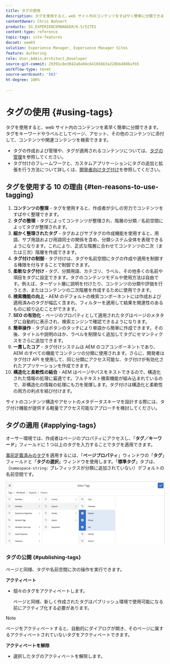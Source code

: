 ```yaml
---
title: タグの使用
description: タグを使用すると、web サイト内のコンテンツをすばやく簡単に分類できます。
contentOwner: Chris Bohnert
products: SG_EXPERIENCEMANAGER/6.5/SITES
content-type: reference
topic-tags: site-features
docset: aem65
solution: Experience Manager, Experience Manager Sites
feature: Authoring
role: User,Admin,Architect,Developer
source-git-commit: 29391c8e3042a8a04c64165663a228bb4886afb5
workflow-type: tm+mt
source-wordcount: '563'
ht-degree: 100%

---
```



# タグの使用  {#using-tags}

タグを使用すると、web サイト内のコンテンツを素早く簡単に分類できます。タグをキーワードやラベルとしてページ、アセット、その他のコンテンツに添付して、コンテンツや関連コンテンツを検索できます。

* タグの作成および管理や、タグが適用されるコンテンツについては、[タグの管理](/help/sites-administering/tags.md)を参照してください。
* タグ付けのフレームワークと、カスタムアプリケーションにタグの追加と拡張を行う方法について詳しくは、[開発者向けタグ付け](/help/sites-developing/tags.md)を参照してください。

## タグを使用する 10 の理由 {#ten-reasons-to-use-tagging}

1. **コンテンツの整理** - タグを使用すると、作成者が少しの労力でコンテンツをすばやく整理できます。
1. **タグの整理** - タグによってコンテンツが整理され、階層の分類／名前空間によってタグが整理されます。
1. **細かく整理されたタグ** - タグおよびサブタグの作成機能を使用すると、用語、サブ用語および用語同士の関係を含め、分類システム全体を表現できるようになります。これにより、正式な階層に合わせてコンテンツの二次（または三次）階層を作成できます。
1. **タグ付けの制御** - タグ付けは、タグや名前空間にタグの作成や適用を制御する権限を付与することで制御できます。
1. **柔軟なタグ付け** - タグ、分類用語、カテゴリ、ラベル、その他多くの名前や項目をタグに設定できます。タグのコンテンツモデルや使用方法は自由です。例えば、ターゲット層に説明を付けたり、コンテンツの分類や評価を行うとき、またはコンテンツの二次階層を作成するために使用できます。
1. **検索機能の向上** - AEM のデフォルトの検索コンポーネントには作成および適用済みのタグが幅広く含まれ、フィルターを適用して結果を関連性のあるものに絞り込むことができます。
1. **SEO の有効化** - ページのプロパティとして適用されたタグはページのメタタグに自動的に表示され、検索エンジンで確認できるようになります。
1. **簡単操作** - タグはボタンのタッチにより単語から簡単に作成できます。その後、タイトルや説明のほか、ラベルを制限なく追加してタグにセマンティクスをさらに追加できます。
1. **一貫したコア** - タグ付けシステムは AEM のコアコンポーネントであり、AEM のすべての機能でコンテンツの分類に使用されます。さらに、開発者はタグ付け API を使用して、同じ分類にアクセス可能な、タグ付けが有効化されたアプリケーションを作成できます。
1. **構造化と柔軟性の結合** - AEM はページやパスをネストできるので、構造化された情報の処理に最適です。フルテキスト検索機能が組み込まれているので、非構造化の情報の処理にも力を発揮します。タグ付けは構造化と柔軟性の両方の利点を結び付けます。

サイトのコンテンツ構造やアセットのメタデータスキーマを設計する際には、タグ付け機能が提供する軽量でアクセス可能なアプローチを検討してください。

## タグの適用 {#applying-tags}

オーサー環境では、作成者はページのプロパティにアクセスし、「**タグ／キーワード**」フィールドに 1 つ以上のタグを入力することでタグを適用できます。

[事前定義済みのタグ](/help/sites-administering/tags.md)を適用するには、「**ページプロパティ**」ウィンドウの「**タグ**」フィールドと「**タグの選択**」ウィンドウを使用します。「**標準タグ**」タブは、（`namespace-string:` プレフィックスが分類に追加されていない）デフォルトの名前空間です。

![タグを選択ウィンドウ：現在選択されているタグの選択を解除するには、「X」ボタンを使用します](assets/chlimage_1-41.png)

### タグの公開 {#publishing-tags}

ページと同様、タグや名前空間に次の操作を実行できます。

**アクティベート**

* 個々のタグをアクティベートします。

  ページと同様、新しく作成されたタグはパブリッシュ環境で使用可能になる前にアクティブ化する必要があります。

>[!NOTE]
>
>ページをアクティベートすると、自動的にダイアログが開き、そのページに属するアクティベートされていないタグをアクティベートできます。

**アクティベートを解除**

* 選択したタグのアクティベートを解除します。
